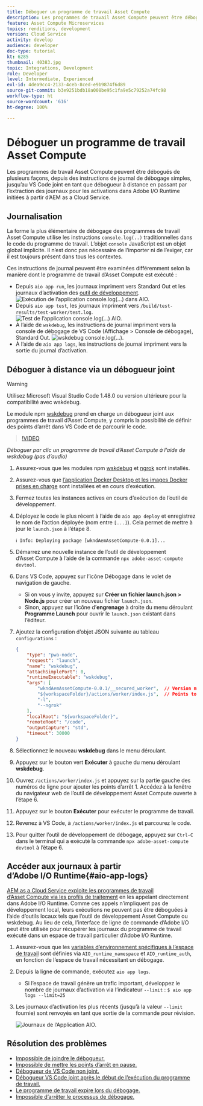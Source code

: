```yaml
---
title: Déboguer un programme de travail Asset Compute
description: Les programmes de travail Asset Compute peuvent être débogués de plusieurs façons, depuis des instructions de journal de débogage simples, jusqu’au VS Code joint en tant que débogueur à distance en passant par l’extraction des journaux pour les activations dans Adobe I/O Runtime initiées à partir d’AEM as a Cloud Service.
feature: Asset Compute Microservices
topics: renditions, development
version: Cloud Service
activity: develop
audience: developer
doc-type: tutorial
kt: 6285
thumbnail: 40383.jpg
topic: Integrations, Development
role: Developer
level: Intermediate, Experienced
exl-id: 4dea9cc4-2133-4ceb-8ced-e9b9874f6d89
source-git-commit: b3e9251bdb18a008be95c1fa9e5c79252a74fc98
workflow-type: ht
source-wordcount: '616'
ht-degree: 100%

---
```


# Déboguer un programme de travail Asset Compute

Les programmes de travail Asset Compute peuvent être débogués de plusieurs façons, depuis des instructions de journal de débogage simples, jusqu’au VS Code joint en tant que débogueur à distance en passant par l’extraction des journaux pour les activations dans Adobe I/O Runtime initiées à partir d’AEM as a Cloud Service.

## Journalisation

La forme la plus élémentaire de débogage des programmes de travail Asset Compute utilise les instructions `console.log(..)` traditionnelles dans le code du programme de travail. L’objet `console` JavaScript est un objet global implicite. Il n’est donc pas nécessaire de l’importer ni de l’exiger, car il est toujours présent dans tous les contextes.

Ces instructions de journal peuvent être examinées différemment selon la manière dont le programme de travail d’Asset Compute est exécuté :

+ Depuis `aio app run`, les journaux impriment vers Standard Out et les journaux d’activation des [outil de développement](../develop/development-tool.md).
  ![Exécution de l’application console.log(...) dans AIO.](./assets/debug/console-log__aio-app-run.png)
+ Depuis `aio app test`, les journaux impriment vers `/build/test-results/test-worker/test.log`.
  ![Test de l’application console.log(...) AIO.](./assets/debug/console-log__aio-app-test.png)
+ À l’aide de `wskdebug`, les instructions de journal impriment vers la console de débogage de VS Code (Affichage > Console de débogage), Standard Out.
  ![wskdebug console.log(...).](./assets/debug/console-log__wskdebug.png)
+ À l’aide de `aio app logs`, les instructions de journal impriment vers la sortie du journal d’activation.

## Déboguer à distance via un débogueur joint

>[!WARNING]
>
>Utilisez Microsoft Visual Studio Code 1.48.0 ou version ultérieure pour la compatibilité avec wskdebug.

Le module npm [wskdebug](https://www.npmjs.com/package/@openwhisk/wskdebug) prend en charge un débogueur joint aux programmes de travail d’Asset Compute, y compris la possibilité de définir des points d’arrêt dans VS Code et de parcourir le code.

>[!VIDEO](https://video.tv.adobe.com/v/40383?quality=12&learn=on)

_Déboguer par clic un programme de travail d’Asset Compute à l’aide de wskdebug (pas d’audio)_

1. Assurez-vous que les modules npm [wskdebug](../set-up/development-environment.md#wskdebug) et [ngrok](../set-up/development-environment.md#ngork) sont installés.
1. Assurez-vous que [l’application Docker Desktop et les images Docker prises en charge](../set-up/development-environment.md#docker) sont installées et en cours d’exécution.
1. Fermez toutes les instances actives en cours d’exécution de l’outil de développement.
1. Déployez le code le plus récent à l’aide de `aio app deploy` et enregistrez le nom de l’action déployée (nom entre `[...]`). Cela permet de mettre à jour le `launch.json` à l’étape 8.

   ```
   ℹ Info: Deploying package [wkndAemAssetCompute-0.0.1]...
   ```


1. Démarrez une nouvelle instance de l’outil de développement d’Asset Compute à l’aide de la commande `npx adobe-asset-compute devtool`.
1. Dans VS Code, appuyez sur l’icône Débogage dans le volet de navigation de gauche.
   + Si on vous y invite, appuyez sur __Créer un fichier launch.json > Node.js__ pour créer un nouveau fichier `launch.json`.
   + Sinon, appuyez sur l’icône d’__engrenage__ à droite du menu déroulant __Programme Launch__ pour ouvrir le `launch.json` existant dans l’éditeur.
1. Ajoutez la configuration d’objet JSON suivante au tableau `configurations` :

   ```json
   {
       "type": "pwa-node",
       "request": "launch",
       "name": "wskdebug",
       "attachSimplePort": 0,
       "runtimeExecutable": "wskdebug",
       "args": [
           "wkndAemAssetCompute-0.0.1/__secured_worker",  // Version must match your Asset Compute worker's version
           "${workspaceFolder}/actions/worker/index.js",  // Points to your worker
           "-l",
           "--ngrok"
       ],
       "localRoot": "${workspaceFolder}",
       "remoteRoot": "/code",
       "outputCapture": "std",
       "timeout": 30000
   }
   ```

1. Sélectionnez le nouveau __wskdebug__ dans le menu déroulant.
1. Appuyez sur le bouton vert __Exécuter__ à gauche du menu déroulant __wskdebug__.
1. Ouvrez `/actions/worker/index.js` et appuyez sur la partie gauche des numéros de ligne pour ajouter les points d’arrêt 1. Accédez à la fenêtre du navigateur web de l’outil de développement Asset Compute ouverte à l’étape 6.
1. Appuyez sur le bouton __Exécuter__ pour exécuter le programme de travail.
1. Revenez à VS Code, à `/actions/worker/index.js` et parcourez le code.
1. Pour quitter l’outil de développement de débogage, appuyez sur `Ctrl-C` dans le terminal qui a exécuté la commande `npx adobe-asset-compute devtool` à l’étape 6.

## Accéder aux journaux à partir d’Adobe I/O Runtime{#aio-app-logs}

[AEM as a Cloud Service exploite les programmes de travail d’Asset Compute via les profils de traitement](../deploy/processing-profiles.md) en les appelant directement dans Adobe I/O Runtime. Comme ces appels n’impliquent pas de développement local, leurs exécutions ne peuvent pas être déboguées à l’aide d’outils locaux tels que l’outil de développement Asset Compute ou wskdebug. Au lieu de cela, l’interface de ligne de commande d’Adobe I/O peut être utilisée pour récupérer les journaux du programme de travail exécuté dans un espace de travail particulier d’Adobe I/O Runtime.

1. Assurez-vous que les [variables d’environnement spécifiques à l’espace de travail](../deploy/runtime.md) sont définies via `AIO_runtime_namespace` et `AIO_runtime_auth`, en fonction de l’espace de travail nécessitant un débogage.
1. Depuis la ligne de commande, exécutez `aio app logs`.
   + Si l’espace de travail génère un trafic important, développez le nombre de journaux d’activation via l’indicateur `--limit` :
     `$ aio app logs --limit=25`
1. Les journaux d’activation les plus récents (jusqu’à la valeur `--limit` fournie) sont renvoyés en tant que sortie de la commande pour révision.

   ![Journaux de l’Application AIO.](./assets/debug/aio-app-logs.png)

## Résolution des problèmes

+ [Impossible de joindre le débogueur.](../troubleshooting.md#debugger-does-not-attach)
+ [Impossible de mettre les points d’arrêt en pause.](../troubleshooting.md#breakpoints-no-pausing)
+ [Débogueur de VS Code non joint.](../troubleshooting.md#vs-code-debugger-not-attached)
+ [Débogueur VS Code joint après le début de l’exécution du programme de travail.](../troubleshooting.md#vs-code-debugger-attached-after-worker-execution-began)
+ [Le programme de travail expire lors du débogage.](../troubleshooting.md#worker-times-out-while-debugging)
+ [Impossible d’arrêter le processus de débogage.](../troubleshooting.md#cannot-terminate-debugger-process)
